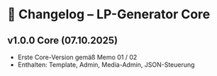 # 📜 Changelog – LP-Generator Core

## v1.0.0 Core (07.10.2025)
- Erste Core-Version gemäß Memo 01 / 02
- Enthalten: Template, Admin, Media-Admin, JSON-Steuerung
